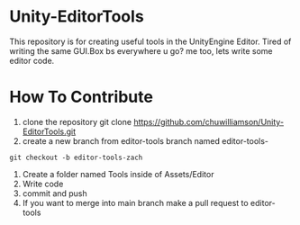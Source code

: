 # Unity-EditorTools
This repository is for creating useful tools in the UnityEngine Editor.
Tired of writing the same GUI.Box bs everywhere u go? me too, lets write some editor code.



# How To Contribute
1. clone the repository git clone https://github.com/chuwilliamson/Unity-EditorTools.git
1. create a new branch from editor-tools branch named editor-tools-<your name>

~~~
git checkout -b editor-tools-zach
~~~

1. Create a folder named <yourname>Tools inside of Assets/Editor
1. Write code
1. commit and push
1. If you want to merge into main branch make a pull request to editor-tools
